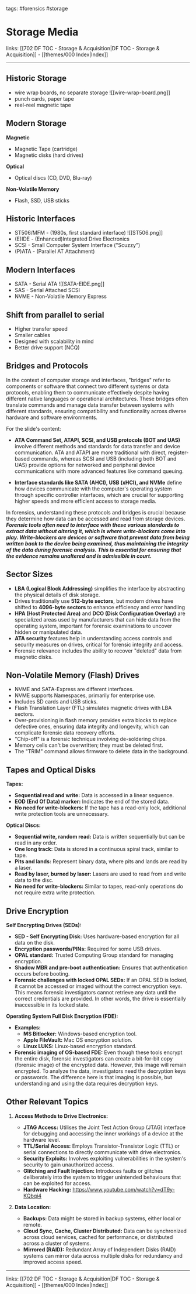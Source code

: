 tags: #forensics #storage

# Storage Media

links: [[702 DF TOC - Storage & Acquisition|DF TOC - Storage & Acquisition]] - [[themes/000 Index|Index]]

---

## Historic Storage

- wire wrap boards, no separate storage
![[wire-wrap-board.png]]
- punch cards, paper tape
- reel-reel magnetic tape

## Modern Storage

**Magnetic**
- Magnetic Tape (cartridge)
- Magnetic disks (hard drives)

**Optical**
- Optical discs (CD, DVD, Blu-ray)

**Non-Volatile Memory**
- Flash, SSD, USB sticks


## Historic Interfaces

- ST506/MFM - (1980s, first standard interface)
![[ST506.png]]
- (E)IDE - (Enhanced)Integrated Drive Electronics
- SCSI - Small Computer System Interface ("Scuzzy")
- (P)ATA - (Parallel AT Attachment)

## Modern Interfaces
- SATA - Serial ATA
![[SATA-EIDE.png]]
- SAS - Serial Attached SCSI
- NVME - Non-Volatile Memory Express

## Shift from parallel to serial

- Higher transfer speed
- Smaller cables
- Designed with scalability in mind
- Better drive support (NCQ)


## Bridges and Protocols

In the context of computer storage and interfaces, "bridges" refer to components or software that connect two different systems or data protocols, enabling them to communicate effectively despite having different native languages or operational architectures. These bridges often translate commands and manage data transfer between systems with different standards, ensuring compatibility and functionality across diverse hardware and software environments.

For the slide's content:

- **ATA Command Set, ATAPI, SCSI, and USB protocols (BOT and UAS)** involve different methods and standards for data transfer and device communication. ATA and ATAPI are more traditional with direct, register-based commands, whereas SCSI and USB (including both BOT and UAS) provide options for networked and peripheral device communications with more advanced features like command queuing.

- **Interface standards like SATA (AHCI), USB (xHCI), and NVMe** define how devices communicate with the computer's operating system through specific controller interfaces, which are crucial for supporting higher speeds and more efficient access to storage media.


In forensics, understanding these protocols and bridges is crucial because they determine how data can be accessed and read from storage devices. ***Forensic tools often need to interface with these various standards to extract data without altering it, which is where write-blockers come into play. Write-blockers are devices or software that prevent data from being written back to the device being examined, thus maintaining the integrity of the data during forensic analysis. This is essential for ensuring that the evidence remains unaltered and is admissible in court.***


## Sector Sizes

- **LBA (Logical Block Addressing)** simplifies the interface by abstracting the physical details of disk storage.
- Drives traditionally use **512-byte sectors**, but modern drives have shifted to **4096-byte sectors** to enhance efficiency and error handling
- **HPA (Host Protected Area)** and **DCO (Disk Configuration Overlay)** are specialized areas used by manufacturers that can hide data from the operating system, important for forensic examinations to uncover hidden or manipulated data.
- **ATA security** features help in understanding access controls and security measures on drives, critical for forensic integrity and access.
- Forensic relevance includes the ability to recover "deleted" data from magnetic disks.


## Non-Volatile Memory (Flash) Drives

- NVME and SATA-Express are different interfaces.
- NVME supports Namespaces, primarily for enterprise use.
- Includes SD cards and USB sticks.
- Flash Translation Layer (FTL) simulates magnetic drives with LBA sectors.
- Over-provisioning in flash memory provides extra blocks to replace defective ones, ensuring data integrity and longevity, which can complicate forensic data recovery efforts.
- "Chip-off" is a forensic technique involving de-soldering chips.
- Memory cells can't be overwritten; they must be deleted first.
- The "TRIM" command allows firmware to delete data in the background.


## Tapes and Optical Disks

**Tapes:**

- **Sequential read and write:** Data is accessed in a linear sequence.
- **EOD (End Of Data) marker:** Indicates the end of the stored data.
- **No need for write-blockers:** If the tape has a read-only lock, additional write protection tools are unnecessary.

**Optical Discs:**

- **Sequential write, random read:** Data is written sequentially but can be read in any order.
- **One long track:** Data is stored in a continuous spiral track, similar to tape.
- **Pits and lands:** Represent binary data, where pits and lands are read by a laser.
- **Read by laser, burned by laser:** Lasers are used to read from and write data to the disc.
- **No need for write-blockers:** Similar to tapes, read-only operations do not require extra write protection.


## Drive Encryption

**Self Encrypting Drives (SEDs):**

- **SED - Self Encrypting Disk:** Uses hardware-based encryption for all data on the disk.
- **Encryption passwords/PINs:** Required for some USB drives.
- **OPAL standard:** Trusted Computing Group standard for managing encryption.
- **Shadow MBR and pre-boot authentication:** Ensures that authentication occurs before booting.
- **Forensic challenges with locked OPAL SEDs:** If an OPAL SED is locked, it cannot be accessed or imaged without the correct encryption keys. This means forensic investigators cannot retrieve any data until the correct credentials are provided. In other words, the drive is essentially inaccessible in its locked state.

**Operating System Full Disk Encryption (FDE):**

- **Examples:**
    - **MS Bitlocker:** Windows-based encryption tool.
    - **Apple FileVault:** Mac OS encryption solution.
    - **Linux LUKS:** Linux-based encryption standard.
- **Forensic imaging of OS-based FDE:** Even though these tools encrypt the entire disk, forensic investigators can create a bit-for-bit copy (forensic image) of the encrypted data. However, this image will remain encrypted. To analyze the data, investigators need the decryption keys or passwords. The difference here is that imaging is possible, but understanding and using the data requires decryption keys.


## Other Relevant Topics

1. **Access Methods to Drive Electronics:**
    
    - **JTAG Access:** Utilises the Joint Test Action Group (JTAG) interface for debugging and accessing the inner workings of a device at the hardware level.
    - **TTL/Serial Access:** Employs Transistor-Transistor Logic (TTL) or serial connections to directly communicate with drive electronics.
    - **Security Exploits:** Involves exploiting vulnerabilities in the system's security to gain unauthorized access.
    - **Glitching and Fault Injection:** Introduces faults or glitches deliberately into the system to trigger unintended behaviours that can be exploited for access.
    - **Hardware Hacking:** https://www.youtube.com/watch?v=dT9y-KQbqi4
2. **Data Location:**
    
    - **Backups:** Data might be stored in backup systems, either local or remote.
    - **Cloud Sync, Cache, Cluster Distributed:** Data can be synchronized across cloud services, cached for performance, or distributed across a cluster of systems.
    - **Mirrored (RAID):** Redundant Array of Independent Disks (RAID) systems can mirror data across multiple disks for redundancy and improved access speed.

---
links: [[702 DF TOC - Storage & Acquisition|DF TOC - Storage & Acquisition]] - [[themes/000 Index|Index]]